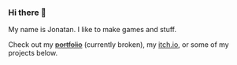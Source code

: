 ### Hi there 👋

My name is Jonatan. I like to make games and stuff.

Check out my ~~[portfolio](https://smeas.github.io/)~~ (currently broken), my [itch.io](https://smeas.itch.io/), or some of my projects below.
